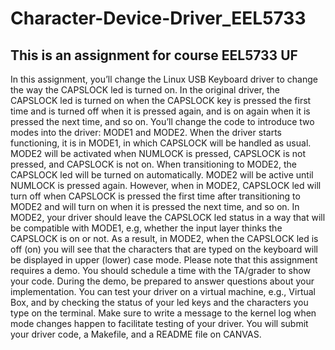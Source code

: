 # Character-Device-Driver_EEL5733

This is an assignment for course EEL5733 UF
--------------------------------------------------------------------------------------------------------------------------------
In this assignment, you’ll change the Linux USB Keyboard driver to change the way the CAPSLOCK led is
turned on.
In the original driver, the CAPSLOCK led is turned on when the CAPSLOCK key is pressed the first
time and is turned off when it is pressed again, and is on again when it is pressed the next time,
and so on. You’ll change the code to introduce two modes into the driver: MODE1 and MODE2.
When the driver starts functioning, it is in MODE1, in which CAPSLOCK will be handled as usual.
MODE2 will be activated when NUMLOCK is pressed, CAPSLOCK is not pressed, and CAPSLOCK
is not on. When transitioning to MODE2, the CAPSLOCK led will be turned on automatically.
MODE2 will be active until NUMLOCK is pressed again.
However, when in MODE2, CAPSLOCK led will turn off when CAPSLOCK is pressed the first time
after transitioning to MODE2 and will turn on when it is pressed the next time, and so on. In
MODE2, your driver should leave the CAPSLOCK led status in a way that will be compatible with
MODE1, e.g, whether the input layer thinks the CAPSLOCK is on or not. As a result, in MODE2,
when the CAPSLOCK led is off (on) you will see that the characters that are typed on the
keyboard will be displayed in upper (lower) case mode.
Please note that this assignment requires a demo. You should schedule a time with the
TA/grader to show your code. During the demo, be prepared to answer questions about your
implementation. You can test your driver on a virtual machine, e.g., Virtual Box, and by
checking the status of your led keys and the characters you type on the terminal. Make sure to
write a message to the kernel log when mode changes happen to facilitate testing of your
driver.
You will submit your driver code, a Makefile, and a README file on CANVAS.
